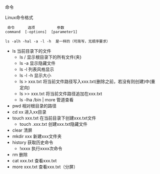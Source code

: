 命令

Linux命令格式

```
 命令      选项          参数
command  [-options]  [parameter1]

ls -alh -hal -a -l -h  是一样的（可简写，无顺序要求）
```



- ls    当前目录下的文件
  - ls / 显示根目录下的所有文件(夹)
  - ls -a 显示隐藏文件
  - ls -l 列表风格显示
  - ls -l -h 显示大小
  - ls > xxx.txt 将当前文件路径写入xxx.txt(删除之前，若没有则创建)中(重定向)
  - ls >> xxx.txt 将当前文件路径追加在xxx.txt
  - ls -lha /bin | more  管道查看
- pwd   相对根目录的路径
- cd  xx   进入xx目录
- touch xxx.txt   在当前目录下创建xxx.txt文件
  - touch .xxx.txt 创建xxx.txt隐藏文件
- clear 清屏
- mkdir  xxx  新建xxx文件夹
- history  获取历史命令
  - !xxxx 执行xxxx次命令
- rm 删除
- cat xxx.txt 查看xxx.txt
- more xxx.txt 查看xxx.txt（分屏）